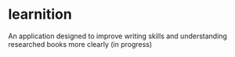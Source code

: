 # learnition
An application designed to improve writing skills and understanding researched books more clearly (in progress)
